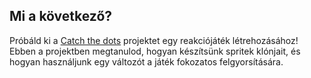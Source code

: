 ## Mi a következő?

Próbáld ki a [Catch the dots](https://projects.raspberrypi.org/en/projects/catch-the-dots) projektet egy reakciójáték létrehozásához! Ebben a projektben megtanulod, hogyan készítsünk spritek klónjait, és hogyan használjunk egy változót a játék fokozatos felgyorsítására.